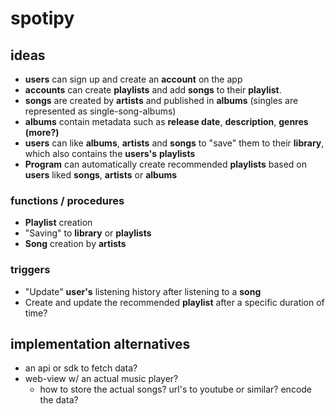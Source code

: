 # spotipy

## ideas

- **users** can sign up and create an **account** on the app
- **accounts** can create **playlists** and add **songs** to their **playlist**.
- **songs** are created by **artists** and published in **albums** (singles are represented as single-song-albums)
- **albums** contain metadata such as **release date**, **description**, **genres** **(more?)**
- **users** can like **albums**, **artists** and **songs** to "save" them to their **library**, which also contains the **users's** **playlists**
- **Program** can automatically create recommended **playlists** based on **users** liked **songs**, **artists** or **albums**

### functions / procedures

- **Playlist** creation
- "Saving" to **library** or **playlists**
- **Song** creation by **artists**

### triggers

- "Update" **user's** listening history after listening to a **song**
- Create and update the recommended **playlist** after a specific duration of time?

## implementation alternatives

- an api or sdk to fetch data?
- web-view w/ an actual music player?
  - how to store the actual songs? url's to youtube or similar? encode the data?


 

